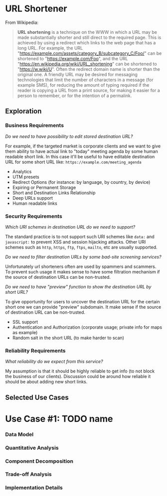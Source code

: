 # URL Shortener

From Wikipedia:

> **URL shortening** is a technique on the WWW in which a URL may be made substantially shorter
> and still direct to the required page. This is achieved by using a redirect
> which links to the web page that has a long URL. For example,
> the URL "https://example.com/assets/category_B/subcategory_C/Foo/" can be shortened
> to "https://example.com/Foo", and the URL "https://en.wikipedia.org/wiki/URL_shortening"
> can be shortened to "https://w.wiki/U". Often the redirect domain name is shorter than the original one.
> A friendly URL may be desired for messaging technologies that limit the number of characters in a message
> (for example SMS), for reducing the amount of typing required if the reader
> is copying a URL from a print source, for making it easier for a person to remember,
> or for the intention of a permalink.

## Exploration

### Business Requirements

_Do we need to have possibility to edit stored destination URL?_

For example, if the targeted market is corporate clients and we want to give them ability
to have actual link to "today" meeting agenda by some human readable short link.
In this case it'll be useful to have editable destination URL for some
short URL like: `https://example.com/meeting_agenda`

- Analytics
- UTM presets
- Redirect Options (for instance: by language, by country, by device)
- Expiring or Permanent Storage
- Short and Destination Links Relationship
- Deep URLs support
- Human readable links

### Security Requirements

_Which URI schemes in destination URL do we need to support?_

The standard practice is to not support such URI schemes like `data:` and `javascript:`
to prevent XSS and session hijacking attacks.
Other URI schemes such as `http`, `https`, `ftp`, `ftps`, `mailto`, etc are usually supported.

_Do we need to filter destination URLs by some bad-site screening services?_

Unfortunately url shorteners often are used by spammers and scammers.
To prevent such usage it makes sense to have some filtration mechanism
if the source of destination URLs can be non-trusted.

_Do we need to have "preview" function to show the destination URL by short URL?_

To give opportunity for users to uncover the destination URL for the certain short one
we can provide "preview" subdomain.
It make sense if the source of destination URL can be non-trusted.

- SSL support
- Authentication and Authorization (corporate usage; private info for maps as example)
- Random salt in the short URL (to make harder to scan)

### Reliability Requirements

_What reliability do we expect from this service?_

My assumption is that it should be highly reliable to get info (to not block the business of our clients).
Discussion could be around how reliable it should be about adding new short links.

## Selected Use Cases

# Use Case #1: TODO name

### Data Model

### Quantitative Analysis

### Component Decomposition

### Trade-off Analysis

### Implementation Details
